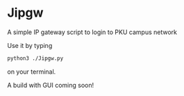 # Jipgw
A simple IP gateway script to login to PKU campus network

Use it by typing
```sh
python3 ./Jipgw.py
```
on your terminal.

A build with GUI coming soon!
